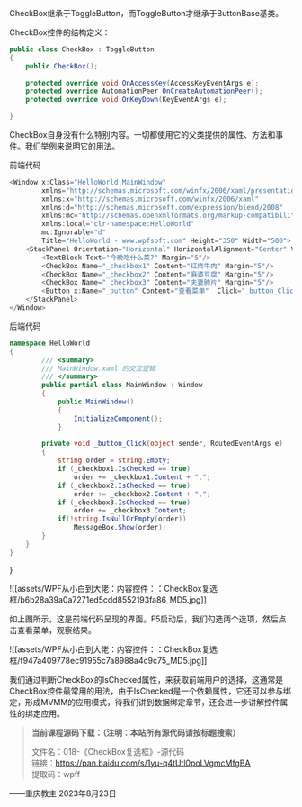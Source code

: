 CheckBox继承于ToggleButton，而ToggleButton才继承于ButtonBase基类。

CheckBox控件的结构定义：

```cs
public class CheckBox : ToggleButton
{
    public CheckBox();
 
    protected override void OnAccessKey(AccessKeyEventArgs e);
    protected override AutomationPeer OnCreateAutomationPeer();
    protected override void OnKeyDown(KeyEventArgs e);
 
}
```

CheckBox自身没有什么特别内容。一切都使用它的父类提供的属性、方法和事件。我们举例来说明它的用法。

前端代码

```cs
<Window x:Class="HelloWorld.MainWindow"
        xmlns="http://schemas.microsoft.com/winfx/2006/xaml/presentation"
        xmlns:x="http://schemas.microsoft.com/winfx/2006/xaml"
        xmlns:d="http://schemas.microsoft.com/expression/blend/2008"
        xmlns:mc="http://schemas.openxmlformats.org/markup-compatibility/2006"
        xmlns:local="clr-namespace:HelloWorld"
        mc:Ignorable="d"
        Title="HelloWorld - www.wpfsoft.com" Height="350" Width="500">
    <StackPanel Orientation="Horizontal" HorizontalAlignment="Center" VerticalAlignment="Center">
        <TextBlock Text="今晚吃什么菜?" Margin="5"/>
        <CheckBox Name="_checkbox1" Content="红烧牛肉" Margin="5"/>
        <CheckBox Name="_checkbox2" Content="麻婆豆腐" Margin="5"/>
        <CheckBox Name="_checkbox3" Content="夫妻肺片" Margin="5"/>
        <Button x:Name="_button" Content="查看菜单"  Click="_button_Click"/>
    </StackPanel>
</Window>
```

后端代码

```cs
namespace HelloWorld
{
        /// <summary>
        /// MainWindow.xaml 的交互逻辑
        /// </summary>
        public partial class MainWindow : Window
        {
            public MainWindow()
            {
                InitializeComponent();
            }
 
        private void _button_Click(object sender, RoutedEventArgs e)
        {
            string order = string.Empty;
            if (_checkbox1.IsChecked == true)
                order += _checkbox1.Content + ",";
            if (_checkbox2.IsChecked == true)
                order += _checkbox2.Content + ",";
            if (_checkbox3.IsChecked == true)
                order += _checkbox3.Content;
            if(!string.IsNullOrEmpty(order))
                MessageBox.Show(order);
        }
    }
}
```

}

![[assets/WPF从小白到大佬：内容控件：：CheckBox复选框/b6b28a39a0a7271ed5cdd8552193fa86_MD5.jpg]]

如上图所示，这是前端代码呈现的界面。F5启动后，我们勾选两个选项，然后点击查看菜单，观察结果。

![[assets/WPF从小白到大佬：内容控件：：CheckBox复选框/f947a409778ec91955c7a8988a4c9c75_MD5.jpg]]

我们通过判断CheckBox的IsChecked属性，来获取前端用户的选择，这通常是CheckBox控件最常用的用法，由于IsChecked是一个依赖属性，它还可以参与绑定，形成MVMM的应用模式，待我们讲到数据绑定章节，还会进一步讲解控件属性的绑定应用。

> **当前课程源码下载：（注明：本站所有源代码请按标题搜索）**
> 
> 文件名：018-《CheckBox复选框》-源代码  
> 链接：https://pan.baidu.com/s/1yu-q4tUtl0poLVgmcMfgBA  
> 提取码：wpff

——重庆教主 2023年8月23日